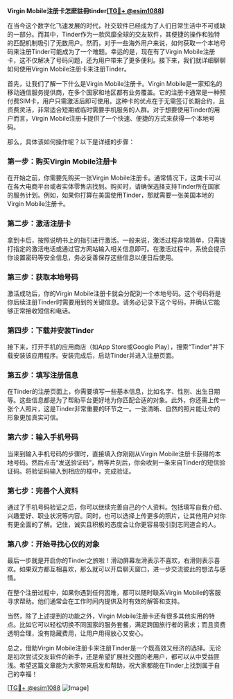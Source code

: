 **Virgin Mobile注册卡怎麽註冊tinder[[TG💪+ @esim1088](https://t.me/s/esim1088)]**

在当今这个数字化飞速发展的时代，社交软件已经成为了人们日常生活中不可或缺的一部分。而其中，Tinder作为一款风靡全球的交友软件，其便捷的操作和独特的匹配机制吸引了无数用户。然而，对于一些海外用户来说，如何获取一个本地号码来注册Tinder可能成为了一个难题。幸运的是，现在有了Virgin Mobile注册卡，这不仅解决了号码问题，还为用户带来了更多便利。接下来，我们就详细聊聊如何使用Virgin Mobile注册卡来注册Tinder。

首先，让我们了解一下什么是Virgin Mobile注册卡。Virgin Mobile是一家知名的移动通信服务提供商，在多个国家和地区都有业务覆盖。它的注册卡通常是一种预付费SIM卡，用户只需激活后即可使用。这种卡的优点在于无需签订长期合约，且资费灵活，非常适合短期或临时需要手机服务的人群。对于想要使用Tinder的用户而言，Virgin Mobile注册卡提供了一个快速、便捷的方式来获得一个本地号码。

那么，具体该如何操作呢？以下是详细的步骤：

### **第一步：购买Virgin Mobile注册卡**
在开始之前，你需要先购买一张Virgin Mobile注册卡。通常情况下，这类卡可以在各大电商平台或者实体零售店找到。购买时，请确保选择支持Tinder所在国家的服务计划。例如，如果你打算在美国使用Tinder，那就需要一张美国本地的Virgin Mobile注册卡。

### **第二步：激活注册卡**
拿到卡后，按照说明书上的指引进行激活。一般来说，激活过程非常简单，只需拨打指定的激活电话或通过官方网站输入相关信息即可。在激活过程中，系统会提示你设置密码等安全信息，务必妥善保存这些信息以便日后使用。

### **第三步：获取本地号码**
激活成功后，你的Virgin Mobile注册卡就会分配到一个本地号码。这个号码将是你后续注册Tinder时需要用到的关键信息。请务必记录下这个号码，并确认它能够正常接收短信和电话。

### **第四步：下载并安装Tinder**
接下来，打开手机的应用商店（如App Store或Google Play），搜索“Tinder”并下载安装该应用程序。安装完成后，启动Tinder并进入注册页面。

### **第五步：填写注册信息**
在Tinder的注册页面上，你需要填写一些基本信息，比如名字、性别、出生日期等。这些信息都是为了帮助平台更好地为你匹配合适的对象。此外，你还需上传一张个人照片，这是Tinder非常重要的环节之一。一张清晰、自然的照片能让你的形象更加真实可信。

### **第六步：输入手机号码**
当来到输入手机号码的步骤时，直接填入你刚刚从Virgin Mobile注册卡获得的本地号码。然后点击“发送验证码”，稍等片刻后，你会收到一条来自Tinder的短信验证码。将验证码输入到相应的框中，完成验证。

### **第七步：完善个人资料**
通过了手机号码验证之后，你可以继续完善自己的个人资料。包括填写自我介绍、兴趣爱好、职业状况等内容。同时，也可以选择上传更多的照片，让其他用户对你有更全面的了解。记住，诚实且积极的态度会让你更容易吸引到志同道合的人。

### **第八步：开始寻找心仪的对象**
最后一步就是开启你的Tinder之旅啦！滑动屏幕左滑表示不喜欢，右滑则表示喜欢。如果双方都互相喜欢，那么就可以开启聊天窗口，进一步交流彼此的想法与感情。

在整个注册过程中，如果你遇到任何困难，都可以随时联系Virgin Mobile的客服寻求帮助。他们通常会在工作时间内提供及时有效的解答和支持。

当然，除了上述提到的功能之外，Virgin Mobile注册卡还有很多其他实用的特点。比如它可以轻松切换不同国家的服务套餐，满足跨国旅行者的需求；而且资费透明合理，没有隐藏费用，让用户用得放心又安心。

总之，借助Virgin Mobile注册卡来注册Tinder是一个既高效又经济的选择。无论是初次尝试交友软件的新手，还是希望扩展社交圈的老用户，都可以从中受益匪浅。希望这篇文章能为大家带来启发和帮助，祝大家都能在Tinder上找到属于自己的幸福！

[[TG💪+ @esim1088](https://t.me/s/esim1088) ![Image](https://i.postimg.cc/4NQfJmqS/Snipaste-2025-05-13-00-14-12.png)]